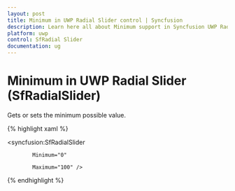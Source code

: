 ```yaml
---
layout: post
title: Minimum in UWP Radial Slider control | Syncfusion
description: Learn here all about Minimum support in Syncfusion UWP Radial Slider (SfRadialSlider) control and more.
platform: uwp
control: SfRadial Slider 
documentation: ug
---
```


# Minimum in UWP Radial Slider (SfRadialSlider)

Gets or sets the minimum possible value. 

{% highlight xaml %}

<syncfusion:SfRadialSlider

            Minimum="0" 

            Maximum="100" />

{% endhighlight %}
